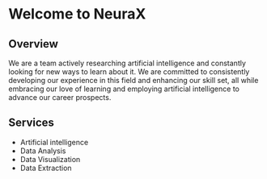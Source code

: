 # Welcome to NeuraX

## Overview
We are a team actively researching artificial intelligence and constantly looking for new ways to learn about it. We are committed to consistently developing our experience in this field and enhancing our skill set, all while embracing our love of learning and employing artificial intelligence to advance our career prospects.

## Services
- Artificial intelligence
- Data Analysis
- Data Visualization
- Data Extraction
